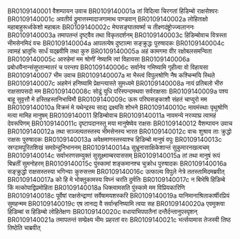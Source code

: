 BR0109140001	वैशम्पायन उवाच
BR0109140001a	तां विदित्वा चिरगतां हिडिम्बो राक्षसेश्वरः
BR0109140001c	अवतीर्य द्रुमात्तस्मादाजगामाथ पाण्डवान्
BR0109140002a	लोहिताक्षो महाबाहुरूर्ध्वकेशो महाबलः
BR0109140002c	मेघसङ्घातवर्ष्मा च तीक्ष्णदंष्ट्रोज्ज्वलाननः
BR0109140003a	तमापतन्तं दृष्ट्वैव तथा विकृतदर्शनम्
BR0109140003c	हिडिम्बोवाच वित्रस्ता भीमसेनमिदं वचः
BR0109140004a	आपतत्येष दुष्टात्मा सङ्क्रुद्धः पुरुषादकः
BR0109140004c	त्वामहं भ्रातृभिः सार्धं यद्ब्रवीमि तथा कुरु
BR0109140005a	अहं कामगमा वीर रक्षोबलसमन्विता
BR0109140005c	आरुहेमां मम श्रोणीं नेष्यामि त्वां विहायसा
BR0109140006a	प्रबोधयैनान्संसुप्तान्मातरं च परन्तप
BR0109140006c	सर्वानेव गमिष्यामि गृहीत्वा वो विहायसा
BR0109140007	भीम उवाच
BR0109140007a	मा भैस्त्वं विपुलश्रोणि नैष कश्चिन्मयि स्थिते
BR0109140007c	अहमेनं हनिष्यामि प्रेक्षन्त्यास्ते सुमध्यमे
BR0109140008a	नायं प्रतिबलो भीरु राक्षसापसदो मम
BR0109140008c	सोढुं युधि परिस्पन्दमथवा सर्वराक्षसाः
BR0109140009a	पश्य बाहू सुवृत्तौ मे हस्तिहस्तनिभाविमौ
BR0109140009c	ऊरू परिघसङ्काशौ संहतं चाप्युरो मम
BR0109140010a	विक्रमं मे यथेन्द्रस्य साद्य द्रक्ष्यसि शोभने
BR0109140010c	मावमंस्थाः पृथुश्रोणि मत्वा मामिह मानुषम्
BR0109140011	हिडिम्बोवाच
BR0109140011a	नावमन्ये नरव्याघ्र त्वामहं देवरूपिणम्
BR0109140011c	दृष्टापदानस्तु मया मानुषेष्वेव राक्षसः
BR0109140012	वैशम्पायन उवाच
BR0109140012a	तथा सञ्जल्पतस्तस्य भीमसेनस्य भारत
BR0109140012c	वाचः शुश्राव ताः क्रुद्धो राक्षसः पुरुषादकः
BR0109140013a	अवेक्षमाणस्तस्याश्च हिडिम्बो मानुषं वपुः
BR0109140013c	स्रग्दामपूरितशिखं समग्रेन्दुनिभाननम्
BR0109140014a	सुभ्रूनासाक्षिकेशान्तं सुकुमारनखत्वचम्
BR0109140014c	सर्वाभरणसम्युक्तं सुसूक्ष्माम्बरवाससम्
BR0109140015a	तां तथा मानुषं रूपं बिभ्रतीं सुमनोहरम्
BR0109140015c	पुंस्कामां शङ्कमानश्च चुक्रोध पुरुषादकः
BR0109140016a	सङ्क्रुद्धो राक्षसस्तस्या भगिन्याः कुरुसत्तम
BR0109140016c	उत्फाल्य विपुले नेत्रे ततस्तामिदमब्रवीत्
BR0109140017a	को हि मे भोक्तुकामस्य विघ्नं चरति दुर्मतिः
BR0109140017c	न बिभेषि हिडिम्बे किं मत्कोपाद्विप्रमोहिता
BR0109140018a	धिक्त्वामसति पुंस्कामे मम विप्रियकारिणि
BR0109140018c	पूर्वेषां राक्षसेन्द्राणां सर्वेषामयशस्करि
BR0109140019a	यानिमानाश्रिताकार्षीरप्रियं सुमहन्मम
BR0109140019c	एष तानद्य वै सर्वान्हनिष्यामि त्वया सह
BR0109140020a	एवमुक्त्वा हिडिम्बां स हिडिम्बो लोहितेक्षणः
BR0109140020c	वधायाभिपपातैनां दन्तैर्दन्तानुपस्पृशन्
BR0109140021a	तमापतन्तं सम्प्रेक्ष्य भीमः प्रहरतां वरः
BR0109140021c	भर्त्सयामास तेजस्वी तिष्ठ तिष्ठेति चाब्रवीत्
